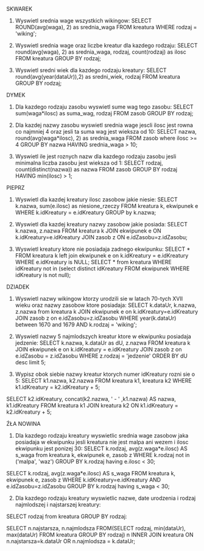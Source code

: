 SKWAREK

1) Wyswietl srednia wage wszystkich wikingow:
  SELECT ROUND(avg(waga), 2) as srednia_waga FROM kreatura WHERE rodzaj = 'wiking';

2) Wyswietl srednia wage oraz liczbe kreatur dla kazdego rodzaju:
  SELECT round(avg(waga), 2) as srednia_waga, rodzaj, count(rodzaj) as ilosc FROM kreatura GROUP BY rodzaj;

3) Wyswietl sredni wiek dla kazdego rodzaju kreatury:
  SELECT round(avg(year(dataUr)),2) as sredni_wiek, rodzaj FROM kreatura GROUP BY rodzaj;



DYMEK

1) Dla kazdego rodzaju zasobu wyswietl sume wag tego zasobu:
  SELECT sum(waga*ilosc) as suma_wag, rodzaj FROM zasob GROUP BY rodzaj;

2) Dla kazdej nazwy zasobu wyswietl srednia wage jescli ilosc jest rowna co najmniej 4 oraz jesli ta suma wag jest wieksza od 10:
  SELECT nazwa, round(avg(waga*ilosc), 2) as srednia_waga FROM zasob where ilosc >= 4 GROUP BY nazwa HAVING srednia_waga > 10;

3) Wyswietl ile jest roznych nazw dla kazdego rodzaju zasobu jesli minimalna liczba zasobu jest wieksza od 1:
  SELECT rodzaj, count(distinct(nazwa)) as nazwa FROM zasob GROUP BY rodzaj HAVING min(ilosc) > 1;



PIEPRZ 

1) Wyswietl dla kazdej kreatury ilosc zasobow jakie niesie:
  SELECT k.nazwa, sum(e.ilosc) as niesione_rzeczy FROM kreatura k, ekwipunek e WHERE k.idKreatury = e.idKreatury GROUP by k.nazwa;

2) Wyswietl dla kazdej kreatury nazwy zasobow jakie posiada:
  SELECT k.nazwa, z.nazwa FROM kreatura k JOIN ekwipunek e ON k.idKreatury=e.idKreatury JOIN zasob z ON e.idZasobu=z.idZasobu;

3) Wyswietl kreatury ktore nie posiadaja zadnego ekwipunku:
  SELECT * FROM kreatura k left join ekwipunek e on k.idKreatury = e.idKreatury WHERE e.idKreatury is NULL; SELECT * from kreatura 
  WHERE idKreatury not in (select distinct idKreatury FROM ekwipunek WHERE idKreatury is not null);



DZIADEK 

1) Wyswietl nazwy wikingow ktorzy urodzili sie w latach 70-tych XVII wieku oraz nazwy zasobow ktore posiadaja:
  SELECT k.dataUr, k.nazwa, z.nazwa from kreatura k JOIN ekwipunek e on k.idKreatury=e.idKreatury JOIN zasob z on e.idZasobu=z.idZasobu WHERE year(k.dataUr) between 1670 and 1679 AND k.rodzaj = 'wiking';

2) Wyswietl nazwy 5 najmlodszych kreatur ktore w ekwipunku posiadaja jedzenie:
  SELECT k.nazwa, k.dataUr as dU, z.nazwa FROM kreatura k JOIN ekwipunek e on k.idKreatury = e.idKreatury JOIN zasob z on e.idZasobu = z.idZasobu WHERE z.rodzaj = 'jedzenie' ORDER BY dU desc limit 5;

3) Wypisz obok siebie nazwy kreatur ktorych numer idKreatury rozni sie o 5:
  SELECT k1.nazwa, k2.nazwa FROM kreatura k1, kreatura k2 WHERE k1.idKreatury = k2.idKreatury + 5;

  SELECT k2.idKreatury, concat(k2.nazwa, ' - ' ,k1.nazwa) AS nazwa, k1.idKreatury FROM kreatura k1 JOIN kreatura k2 ON k1.idKreatury = k2.idKreatury + 5;



ŹŁA NOWINA 

1) Dla kazdego rodzaju kreatury wyswietlic srednia wage zasobow jaka posiadaja w ekwipunku jesli kreatura nie jest malpa ani wezem i ilosc ekwipunku jest ponizej 30:
  SELECT k.rodzaj, avg(z.waga*e.ilosc) AS s_waga from kreatura k, ekwipunek e, zasob z WHERE k.rodzaj not in ('malpa', 'waz') GROUP BY k.rodzaj having e.ilosc < 30;

  SELECT k.rodzaj, avg(z.waga*e.ilosc) AS s_waga FROM kreatura k, ekwipunek e, zasob z WHERE k.idKreatury=e.idKreatury AND e.idZasobu=z.idZasobu GROUP BY k.rodzaj having s_waga < 30;

2) Dla kazdego rodzaju kreatury wyswietlic nazwe, date urodzenia i rodzaj najmlodszej i najstarszej kreatury:
   
  SELECT rodzaj from kreatura GROUP BY rodzaj:

  SELECT n.najstarsza, n.najmlodsza FROM(SELECT rodzaj, min(dataUr), max(dataUr) FROM kreatura GROUP BY rodzaj) n INNER JOIN kreatura ON n.najstarsza=k.dataUr OR n.najmlodsza = k.dataUr;
